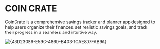 # COIN CRATE
CoinCrate is a comprehensive savings tracker and planner app designed to help users organize their finances, set realistic savings goals, and track their progress in a seamless and intuitive way. 

![{46D230B6-E59C-486D-B403-1CAE807FAB9A}](https://github.com/user-attachments/assets/f0491fe1-f88f-4cf8-ac36-1d63beb82c3b)
